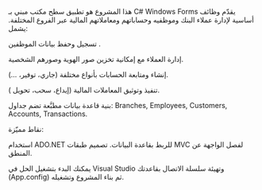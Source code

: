 هذا المشروع هو تطبيق سطح مكتب مبني بـ C# Windows Forms يقدّم وظائف أساسية لإدارة عملاء البنك وموظفيه وحساباتهم ومعاملاتهم المالية عبر الفروع المختلفة. يشمل:

تسجيل وحفظ بيانات الموظفين .

إدارة العملاء مع إمكانية تخزين صور الهوية وصورهم الشخصية.

إنشاء ومتابعة الحسابات بأنواع مختلفة (جاري، توفير، …).

تنفيذ وتوثيق المعاملات المالية (إيداع، سحب، تحويل ).

بنية قاعدة بيانات مطبَّعة تضم جداول: Branches, Employees, Customers, Accounts, Transactions.


نقاط مميّزة:

استخدام    ADO.NET للربط بقاعدة البيانات.
تصميم طبقات MVC لفصل الواجهة عن المنطق.

يمكنك البدء بتشغيل الحل في Visual Studio وتهيئة سلسلة الاتصال بقاعدتك (App.config) ثم بناء المشروع وتشغيله.
